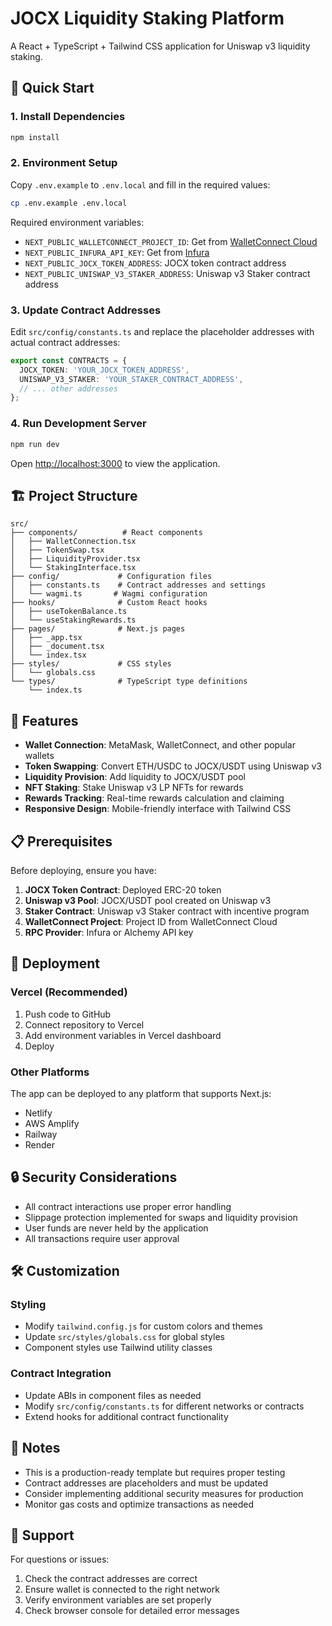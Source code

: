 # JOCX Liquidity Staking Platform

A React + TypeScript + Tailwind CSS application for Uniswap v3 liquidity staking.

## 🚀 Quick Start

### 1. Install Dependencies

```bash
npm install
```

### 2. Environment Setup

Copy `.env.example` to `.env.local` and fill in the required values:

```bash
cp .env.example .env.local
```

Required environment variables:
- `NEXT_PUBLIC_WALLETCONNECT_PROJECT_ID`: Get from [WalletConnect Cloud](https://cloud.walletconnect.com/)
- `NEXT_PUBLIC_INFURA_API_KEY`: Get from [Infura](https://infura.io/)
- `NEXT_PUBLIC_JOCX_TOKEN_ADDRESS`: JOCX token contract address
- `NEXT_PUBLIC_UNISWAP_V3_STAKER_ADDRESS`: Uniswap v3 Staker contract address

### 3. Update Contract Addresses

Edit `src/config/constants.ts` and replace the placeholder addresses with actual contract addresses:

```typescript
export const CONTRACTS = {
  JOCX_TOKEN: 'YOUR_JOCX_TOKEN_ADDRESS',
  UNISWAP_V3_STAKER: 'YOUR_STAKER_CONTRACT_ADDRESS',
  // ... other addresses
};
```

### 4. Run Development Server

```bash
npm run dev
```

Open [http://localhost:3000](http://localhost:3000) to view the application.

## 🏗️ Project Structure

```
src/
├── components/          # React components
│   ├── WalletConnection.tsx
│   ├── TokenSwap.tsx
│   ├── LiquidityProvider.tsx
│   └── StakingInterface.tsx
├── config/             # Configuration files
│   ├── constants.ts    # Contract addresses and settings
│   └── wagmi.ts       # Wagmi configuration
├── hooks/              # Custom React hooks
│   ├── useTokenBalance.ts
│   └── useStakingRewards.ts
├── pages/              # Next.js pages
│   ├── _app.tsx
│   ├── _document.tsx
│   └── index.tsx
├── styles/             # CSS styles
│   └── globals.css
└── types/              # TypeScript type definitions
    └── index.ts
```

## 🔧 Features

- **Wallet Connection**: MetaMask, WalletConnect, and other popular wallets
- **Token Swapping**: Convert ETH/USDC to JOCX/USDT using Uniswap v3
- **Liquidity Provision**: Add liquidity to JOCX/USDT pool
- **NFT Staking**: Stake Uniswap v3 LP NFTs for rewards
- **Rewards Tracking**: Real-time rewards calculation and claiming
- **Responsive Design**: Mobile-friendly interface with Tailwind CSS

## 📋 Prerequisites

Before deploying, ensure you have:

1. **JOCX Token Contract**: Deployed ERC-20 token
2. **Uniswap v3 Pool**: JOCX/USDT pool created on Uniswap v3
3. **Staker Contract**: Uniswap v3 Staker contract with incentive program
4. **WalletConnect Project**: Project ID from WalletConnect Cloud
5. **RPC Provider**: Infura or Alchemy API key

## 🚀 Deployment

### Vercel (Recommended)

1. Push code to GitHub
2. Connect repository to Vercel
3. Add environment variables in Vercel dashboard
4. Deploy

### Other Platforms

The app can be deployed to any platform that supports Next.js:
- Netlify
- AWS Amplify
- Railway
- Render

## 🔒 Security Considerations

- All contract interactions use proper error handling
- Slippage protection implemented for swaps and liquidity provision
- User funds are never held by the application
- All transactions require user approval

## 🛠️ Customization

### Styling
- Modify `tailwind.config.js` for custom colors and themes
- Update `src/styles/globals.css` for global styles
- Component styles use Tailwind utility classes

### Contract Integration
- Update ABIs in component files as needed
- Modify `src/config/constants.ts` for different networks or contracts
- Extend hooks for additional contract functionality

## 📝 Notes

- This is a production-ready template but requires proper testing
- Contract addresses are placeholders and must be updated
- Consider implementing additional security measures for production
- Monitor gas costs and optimize transactions as needed

## 🤝 Support

For questions or issues:
1. Check the contract addresses are correct
2. Ensure wallet is connected to the right network
3. Verify environment variables are set properly
4. Check browser console for detailed error messages